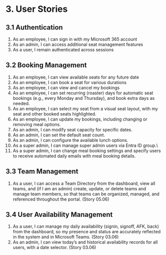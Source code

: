 # 3. User Stories

## 3.1 Authentication

1. As an employee, I can sign in with my Microsoft 365 account
2. As an admin, I can access additional seat management features
3. As a user, I remain authenticated across sessions

## 3.2 Booking Management

1. As an employee, I can view available seats for any future date
2. As an employee, I can book a seat for various durations
3. As an employee, I can view and cancel my bookings
4. As an employee, I can set recurring (roaster) days for automatic seat bookings (e.g., every Monday and Thursday), and book extra days as needed.
5. As an employee, I can select my seat from a visual seat layout, with my seat and other booked seats highlighted.
6. As an employee, I can update my bookings, including changing or removing meal options.
7. As an admin, I can modify seat capacity for specific dates.
8. As an admin, I can set the default seat count.
9. As an admin, I can configure the available lunch options.
10. As a super admin, I can manage super admin users via Entra ID group.\
11. As a super admin, I can change meal booking settings and specify users to receive automated daily emails with meal booking details.

## 3.3 Team Management

1. As a user, I can access a Team Directory from the dashboard, view all teams, and (if I am an admin) create, update, or delete teams and manage team members, so that teams can be organized, managed, and referenced throughout the portal. (Story 05.06)

## 3.4 User Availability Management

1. As a user, I can manage my daily availability (signin, signoff, AFK, back) from the dashboard, so my presence and status are accurately reflected in the system and in Microsoft Teams. (Story 03.06)
2. As an admin, I can view today’s and historical availability records for all users, with a date selector. (Story 03.06)
